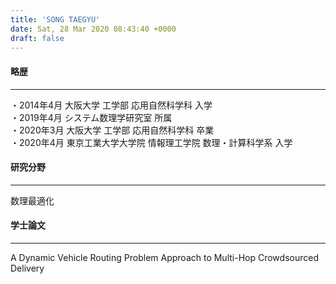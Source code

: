 ```yaml
---
title: 'SONG TAEGYU'
date: Sat, 28 Mar 2020 08:43:40 +0000
draft: false
---
```


#### 略歴

* * *

・2014年4月 大阪大学 工学部 応用自然科学科 入学  
・2019年4月 システム数理学研究室 所属  
・2020年3月 大阪大学 工学部 応用自然科学科 卒業  
・2020年4月 東京工業大学大学院 情報理工学院 数理・計算科学系 入学

#### 研究分野

* * *

数理最適化

#### 学士論文

* * *

A Dynamic Vehicle Routing Problem Approach to Multi-Hop Crowdsourced Delivery